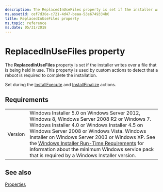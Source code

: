 ```yaml
---
description: The ReplacedInUseFiles property is set if the installer writes over a file that is being held in use.
ms.assetid: cef7d36e-c721-4d47-beaa-53e6749334b6
title: ReplacedInUseFiles property
ms.topic: reference
ms.date: 05/31/2018
---
```


# ReplacedInUseFiles property

The **ReplacedInUseFiles** property is set if the installer writes over a file that is being held in use. This property is used by custom actions to detect that a reboot is required to complete the installation.

Set during the [InstallExecute](installexecute-action.md) and [InstallFinalize](installfinalize-action.md) actions.

## Requirements



|                    |                                                                                                                                                                                                                                                                                                                                                                                                                                                  |
|--------------------|--------------------------------------------------------------------------------------------------------------------------------------------------------------------------------------------------------------------------------------------------------------------------------------------------------------------------------------------------------------------------------------------------------------------------------------------------|
| Version<br/> | Windows Installer 5.0 on Windows Server 2012, Windows 8, Windows Server 2008 R2 or Windows 7. Windows Installer 4.0 or Windows Installer 4.5 on Windows Server 2008 or Windows Vista. Windows Installer on Windows Server 2003 or Windows XP. See the [Windows Installer Run-Time Requirements](windows-installer-portal.md) for information about the minimum Windows service pack that is required by a Windows Installer version.<br/> |



## See also

<dl> <dt>

[Properties](properties.md)
</dt> </dl>

 

 




